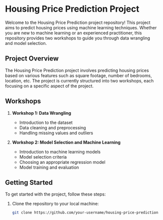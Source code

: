# Housing Price Prediction Project

Welcome to the Housing Price Prediction project repository! This project aims to predict housing prices using machine learning techniques. Whether you are new to machine learning or an experienced practitioner, this repository provides two workshops to guide you through data wrangling and model selection.

## Project Overview

The Housing Price Prediction project involves predicting housing prices based on various features such as square footage, number of bedrooms, location, etc. The project is currently structured into two workshops, each focusing on a specific aspect of the project.

## Workshops

1. **Workshop 1: Data Wrangling**
   - Introduction to the dataset
   - Data cleaning and preprocessing
   - Handling missing values and outliers

2. **Workshop 2: Model Selection and Machine Learning**
   - Introduction to machine learning models
   - Model selection criteria
   - Choosing an appropriate regression model
   - Model training and evaluation

## Getting Started

To get started with the project, follow these steps:

1. Clone the repository to your local machine:

   ```bash
   git clone https://github.com/your-username/housing-price-prediction.git
